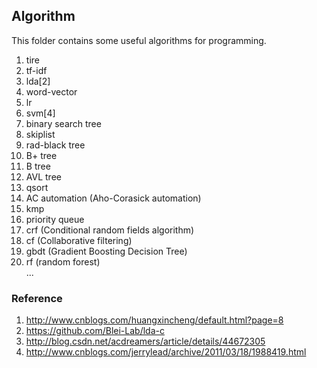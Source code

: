 Algorithm
---
This folder contains some useful algorithms for programming.

1. tire
2. tf-idf
3. lda[2]
4. word-vector
5. lr
6. svm[4]
7. binary search tree
8. skiplist
9. rad-black tree
10. B+ tree
11. B tree
12. AVL tree
13. qsort
14. AC automation (Aho-Corasick automation)
15. kmp
16. priority queue
17. crf (Conditional random fields algorithm)
18. cf (Collaborative filtering)
19. gbdt (Gradient Boosting Decision Tree)
20. rf (random forest)
    <br />...

### Reference
1. http://www.cnblogs.com/huangxincheng/default.html?page=8 
2. https://github.com/Blei-Lab/lda-c
3. http://blog.csdn.net/acdreamers/article/details/44672305
4. http://www.cnblogs.com/jerrylead/archive/2011/03/18/1988419.html
